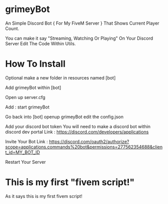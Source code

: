 # grimeyBot
An Simple Discord Bot { For My FiveM Server } That Shows Current Player Count.

You can make it say "Streaming, Watching Or Playing" On Your Discord Server Edit The Code Within Utils.

# How To Install

Optional make a new folder in resources named [bot]

Add grimeyBot within [bot]

Open up server.cfg 

Add : start grimeyBot

Go back into [bot]
openup grimeyBot
edit the config.json

Add your discord bot token 
You will need to make a discord bot within discord dev portal 
Link : https://discord.com/developers/applications

Invite Your Bot Link : https://discord.com/oauth2/authorize?scope=applications.commands%20bot&permissions=277562354688&client_id=MY_BOT_ID

Restart Your Server

# This is my first "fivem script!"

As it says this is my first fivem script! 

